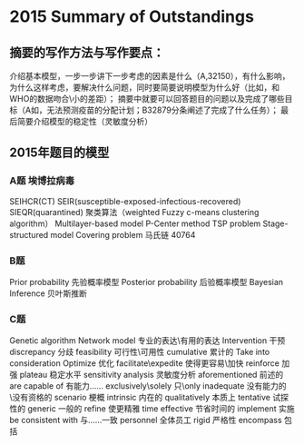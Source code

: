 # 2015 Summary of Outstandings

## 摘要的写作方法与写作要点：

介绍基本模型，一步一步讲下一步考虑的因素是什么（A,32150），有什么影响，为什么这样考虑，要解决什么问题，同时要简要说明模型为什么好（比如，和WHO的数据吻合\小的差距）；
摘要中就要可以回答题目的问题以及完成了哪些目标（A如，无法预测疫苗的分配计划；B32879分条阐述了完成了什么任务）；
最后简要介绍模型的稳定性（灵敏度分析）

## 2015年题目的模型

### A题 埃博拉病毒

SEIHCR(CT) SEIR(susceptible-exposed-infectious-recovered) SIEQR(quarantined)
聚类算法（weighted Fuzzy c-means clustering algorithm）
Multilayer-based model
P-Center method
TSP problem
Stage-structured model
Covering problem
马氏链 40764

### B题
Prior probability 先验概率模型
Posterior probability 后验概率模型
Bayesian Inference 贝叶斯推断

### C题

Genetic algorithm
Network model
专业的表达\有用的表达 
Intervention 干预 discrepancy 分歧 feasibility 可行性\可用性 cumulative 累计的
Take into consideration 
Optimize 优化 facilitate\expedite 使得更容易\加快 reinforce 加强 plateau 稳定水平 
sensitivity analysis 灵敏度分析 aforementioned 前述的 are capable of 有能力……
exclusively\solely 只\only inadequate 没有能力的\没有资格的  scenario 梗概
intrinsic 内在的 qualitatively 本质上 tentative 试探性的 generic 一般的 refine 使更精雅
time effective 节省时间的 implement 实施 be consistent with 与……一致 personnel 全体员工 rigid 严格性 encompass 包括